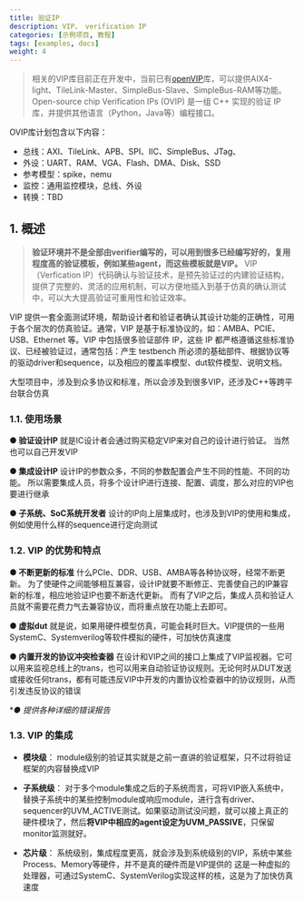 ```yaml
---
title: 验证IP
description: VIP， verification IP
categories: [示例项目, 教程]
tags: [examples, docs]
weight: 4
---
```

> 相关的VIP库目前正在开发中，当前已有[openVIP](https://gitee.com/XS-MLVP/open-vip)库，可以提供AIX4-light、TileLink-Master、SimpleBus-Slave、SimpleBus-RAM等功能。
> Open-source chip Verification IPs (OVIP) 是一组 C++ 实现的验证 IP库，并提供其他语言（Python，Java等）编程接口。

OVIP库计划包含以下内容：
- 总线：AXI、TileLink、APB、SPI、IIC、SimpleBus、JTag、
- 外设：UART、RAM、VGA、Flash、DMA、Disk、SSD
- 参考模型：spike，nemu
- 监控：通用监控模块，总线、外设
- 转换：TBD

## 1. 概述 
> **验证环境并不是全部由verifier编写的，可以用到很多已经编写好的，复用程度高的验证模板，例如某些agent，而这些模板就是VIP。**
>VIP（Verfication IP）代码确认与验证技术，是预先验证过的内建验证结构，提供了完整的、灵活的应用机制，可以方便地插入到基于仿真的确认测试中，可以大大提高验证可重用性和验证效率。

VIP 提供一套全面测试环境，帮助设计者和验证者确认其设计功能的正确性，可用于各个层次的仿真验证。通常，VIP 是基于标准协议的，如：AMBA、PCIE、USB、Ethernet 等。VIP 中包括很多验证部件 IP，这些 IP 都严格遵循这些标准协议、已经被验证过，通常包括：产生 testbench 所必须的基础部件、根据协议等的驱动driver和sequence，以及相应的覆盖率模型、dut软件模型、说明文档。

大型项目中，涉及到众多协议和标准，所以会涉及到很多VIP，还涉及C++等跨平台联合仿真


### 1.1. 使用场景

**● 验证设计IP**
就是IC设计者会通过购买稳定VIP来对自己的设计进行验证。
当然也可以自己开发VIP

**● 集成设计IP**
设计IP的参数众多，不同的参数配置会产生不同的性能、不同的功能。
所以需要集成人员，将多个设计IP进行连接、配置、调度，那么对应的VIP也要进行继承

**● 子系统、SoC系统开发者**
设计的IP向上层集成时，也涉及到VIP的使用和集成，例如使用什么样的sequence进行定向测试

### 1.2. VIP  的优势和特点

**● 不断更新的标准**
什么PCIe、DDR、USB、AMBA等各种协议呀，经常不断更新。
为了使硬件之间能够相互兼容，设计IP就要不断修正、完善使自己的IP兼容新的标准，相应地验证IP也要不断迭代更新。
而有了VIP之后，集成人员和验证人员就不需要花费力气去兼容协议，而将重点放在功能上去即可。

**● 虚拟dut**
就是说，如果用硬件模型仿真，可能会耗时巨大。VIP提供的一些用SystemC、Systemverilog等软件模拟的硬件，可加快仿真速度

**● 内置开发的协议冲突检查器**
在设计和VIP之间的接口上集成了VIP监视器。它可以用来监视总线上的trans，也可以用来自动验证协议规则。无论何时从DUT发送或接收任何trans，都有可能违反VIP中开发的内置协议检查器中的协议规则，从而引发违反协议的错误

**● 提供各种详细的错误报告*

### 1.3. VIP 的集成
- **模块级**： module级别的验证其实就是之前一直讲的验证框架，只不过将验证框架的内容替换成VIP

- **子系统级**： 对于多个module集成之后的子系统而言，可将VIP嵌入系统中，替换子系统中的某些控制module或响应module，进行含有driver、sequencer的UVM_ACTIVE测试。如果驱动测试没问题，就可以接上真正的硬件模块了，然后**将VIP中相应的agent设定为UVM_PASSIVE**，只保留monitor监测就好。

- **芯片级**： 系统级别，集成程度更高，就会涉及到系统级别的VIP，系统中某些Process、Memory等硬件，并不是真的硬件而是VIP提供的
这是一种虚拟的处理器，可通过SystemC、SystemVerilog实现这样的核，这是为了加快仿真速度
